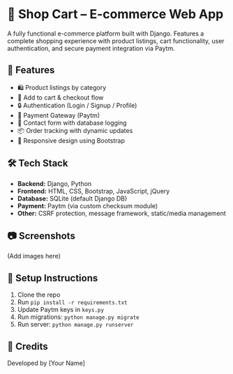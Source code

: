 # 🛒 Shop Cart – E-commerce Web App

A fully functional e-commerce platform built with Django. Features a complete shopping experience with product listings, cart functionality, user authentication, and secure payment integration via Paytm.

## 🚀 Features
- 🛍 Product listings by category
- 🛒 Add to cart & checkout flow
- 🔒 Authentication (Login / Signup / Profile)
- 💸 Payment Gateway (Paytm)
- 📨 Contact form with database logging
- 📦 Order tracking with dynamic updates
- 📱 Responsive design using Bootstrap

## 🛠 Tech Stack
- **Backend:** Django, Python
- **Frontend:** HTML, CSS, Bootstrap, JavaScript, jQuery
- **Database:** SQLite (default Django DB)
- **Payment:** Paytm (via custom checksum module)
- **Other:** CSRF protection, message framework, static/media management

## 📷 Screenshots
(Add images here)

## 🔧 Setup Instructions
1. Clone the repo
2. Run `pip install -r requirements.txt`
3. Update Paytm keys in `keys.py`
4. Run migrations: `python manage.py migrate`
5. Run server: `python manage.py runserver`

## 🙌 Credits
Developed by [Your Name]

